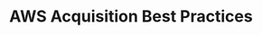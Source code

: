 ---
highlight: "false" 
title: "AWS Acquisition Best Practices"
description: "This AWS presentation reviews best practices for Government Cloud Acquisitions. Review AWS recommendations to help better procure your next AWS need."
url-link: "https://community.max.gov/download/attachments/2314102898/AWS%20-%20Acquisition%20Best%20Practices.pdf?api=v2"
type: "PDF"
gov-only: "true"
is-external: "false"
publication-date: "July 01, 2022"
reading-time: "25"
resource-type: "Guidance"
filter: "acquisition-best-practices"
audience: "contracts-acquisitions"
branded-offerings: "oem-acquisition-initiatives"
---